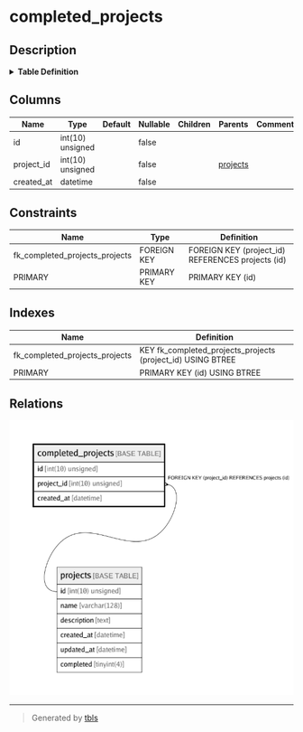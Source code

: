 # completed_projects

## Description

<details>
<summary><strong>Table Definition</strong></summary>

```sql
CREATE TABLE `completed_projects` (
  `id` int(10) unsigned NOT NULL AUTO_INCREMENT,
  `project_id` int(10) unsigned NOT NULL,
  `created_at` datetime NOT NULL,
  PRIMARY KEY (`id`),
  KEY `fk_completed_projects_projects` (`project_id`),
  CONSTRAINT `fk_completed_projects_projects` FOREIGN KEY (`project_id`) REFERENCES `projects` (`id`)
) ENGINE=InnoDB DEFAULT CHARSET=utf8mb4 COLLATE=utf8mb4_bin
```

</details>

## Columns

| Name | Type | Default | Nullable | Children | Parents | Comment |
| ---- | ---- | ------- | -------- | -------- | ------- | ------- |
| id | int(10) unsigned |  | false |  |  |  |
| project_id | int(10) unsigned |  | false |  | [projects](projects.md) |  |
| created_at | datetime |  | false |  |  |  |

## Constraints

| Name | Type | Definition |
| ---- | ---- | ---------- |
| fk_completed_projects_projects | FOREIGN KEY | FOREIGN KEY (project_id) REFERENCES projects (id) |
| PRIMARY | PRIMARY KEY | PRIMARY KEY (id) |

## Indexes

| Name | Definition |
| ---- | ---------- |
| fk_completed_projects_projects | KEY fk_completed_projects_projects (project_id) USING BTREE |
| PRIMARY | PRIMARY KEY (id) USING BTREE |

## Relations

![er](completed_projects.png)

---

> Generated by [tbls](https://github.com/k1LoW/tbls)
